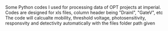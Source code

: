 Some Python codes I used for processing data of OPT projects at imperial. 
Codes are designed for xls files, column header being "DrainI", "GateV", etc
The code will calcualte mobility, threshold voltage, photosensitivity, responsvity and detectivity automatically with the files folder path given
